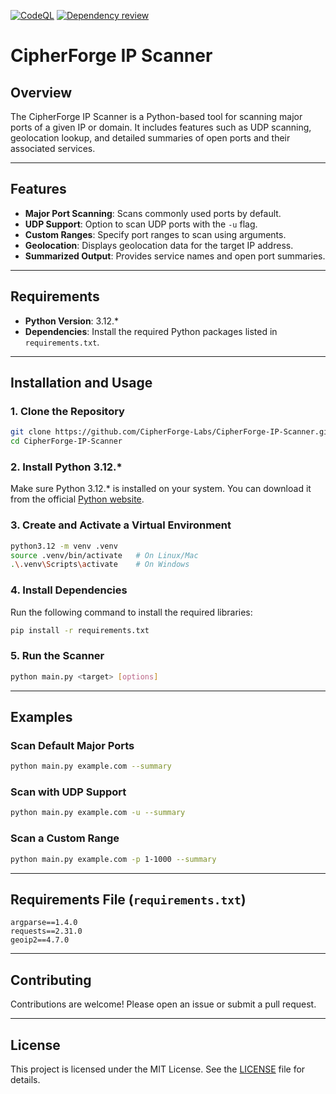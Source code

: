 [![CodeQL](https://github.com/CipherForge-Labs/Cipher-IP-Scanner/actions/workflows/github-code-scanning/codeql/badge.svg)](https://github.com/CipherForge-Labs/Cipher-IP-Scanner/actions/workflows/github-code-scanning/codeql)
[![Dependency review](https://github.com/CipherForge-Labs/Cipher-IP-Scanner/actions/workflows/dependency-review.yml/badge.svg)](https://github.com/CipherForge-Labs/Cipher-IP-Scanner/actions/workflows/dependency-review.yml)
# CipherForge IP Scanner

## Overview

The CipherForge IP Scanner is a Python-based tool for scanning major ports of a given IP or domain. It includes features such as UDP scanning, geolocation lookup, and detailed summaries of open ports and their associated services.

---

## Features
- **Major Port Scanning**: Scans commonly used ports by default.
- **UDP Support**: Option to scan UDP ports with the `-u` flag.
- **Custom Ranges**: Specify port ranges to scan using arguments.
- **Geolocation**: Displays geolocation data for the target IP address.
- **Summarized Output**: Provides service names and open port summaries.

---

## Requirements

- **Python Version**: 3.12.*
- **Dependencies**: Install the required Python packages listed in `requirements.txt`.

---

## Installation and Usage

### 1. Clone the Repository
```bash
git clone https://github.com/CipherForge-Labs/CipherForge-IP-Scanner.git
cd CipherForge-IP-Scanner
```

### 2. Install Python 3.12.*
Make sure Python 3.12.* is installed on your system. You can download it from the official [Python website](https://www.python.org/downloads/).

### 3. Create and Activate a Virtual Environment
```bash
python3.12 -m venv .venv
source .venv/bin/activate   # On Linux/Mac
.\.venv\Scripts\activate    # On Windows
```

### 4. Install Dependencies
Run the following command to install the required libraries:
```bash
pip install -r requirements.txt
```

### 5. Run the Scanner
```bash
python main.py <target> [options]
```

---

## Examples

### Scan Default Major Ports
```bash
python main.py example.com --summary
```

### Scan with UDP Support
```bash
python main.py example.com -u --summary
```

### Scan a Custom Range
```bash
python main.py example.com -p 1-1000 --summary
```

---

## Requirements File (`requirements.txt`)

```plaintext
argparse==1.4.0
requests==2.31.0
geoip2==4.7.0
```

---

## Contributing
Contributions are welcome! Please open an issue or submit a pull request.

---

## License
This project is licensed under the MIT License. See the [LICENSE](LICENSE) file for details.

